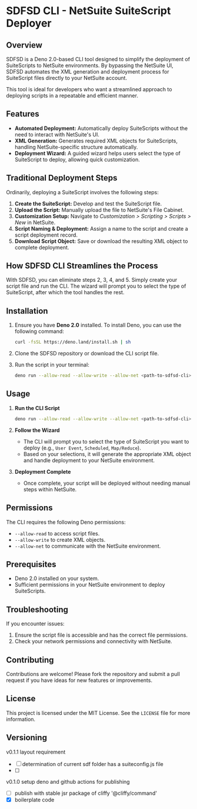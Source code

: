 # SDFSD CLI - NetSuite SuiteScript Deployer

## Overview
SDFSD is a Deno 2.0-based CLI tool designed to simplify the deployment of SuiteScripts to NetSuite environments. By bypassing the NetSuite UI, SDFSD automates the XML generation and deployment process for SuiteScript files directly to your NetSuite account. 

This tool is ideal for developers who want a streamlined approach to deploying scripts in a repeatable and efficient manner.

## Features
- **Automated Deployment:** Automatically deploy SuiteScripts without the need to interact with NetSuite's UI.
- **XML Generation:** Generates required XML objects for SuiteScripts, handling NetSuite-specific structure automatically.
- **Deployment Wizard:** A guided wizard helps users select the type of SuiteScript to deploy, allowing quick customization.

## Traditional Deployment Steps
Ordinarily, deploying a SuiteScript involves the following steps:
1. **Create the SuiteScript:** Develop and test the SuiteScript file.
2. **Upload the Script:** Manually upload the file to NetSuite's File Cabinet.
3. **Customization Setup:** Navigate to *Customization > Scripting > Scripts > New* in NetSuite.
4. **Script Naming & Deployment:** Assign a name to the script and create a script deployment record.
5. **Download Script Object:** Save or download the resulting XML object to complete deployment.

## How SDFSD CLI Streamlines the Process
With SDFSD, you can eliminate steps 2, 3, 4, and 5. Simply create your script file and run the CLI. The wizard will prompt you to select the type of SuiteScript, after which the tool handles the rest.

## Installation

1. Ensure you have **Deno 2.0** installed. To install Deno, you can use the following command:
   ```sh
   curl -fsSL https://deno.land/install.sh | sh
   ```

2. Clone the SDFSD repository or download the CLI script file.

3. Run the script in your terminal:
   ```sh
   deno run --allow-read --allow-write --allow-net <path-to-sdfsd-cli>.ts
   ```

## Usage

1. **Run the CLI Script**
   ```sh
   deno run --allow-read --allow-write --allow-net <path-to-sdfsd-cli>.ts
   ```
   
2. **Follow the Wizard**
   - The CLI will prompt you to select the type of SuiteScript you want to deploy (e.g., `User Event`, `Scheduled`, `Map/Reduce`).
   - Based on your selections, it will generate the appropriate XML object and handle deployment to your NetSuite environment.

3. **Deployment Complete**
   - Once complete, your script will be deployed without needing manual steps within NetSuite.

## Permissions
The CLI requires the following Deno permissions:
- `--allow-read` to access script files.
- `--allow-write` to create XML objects.
- `--allow-net` to communicate with the NetSuite environment.

## Prerequisites
- Deno 2.0 installed on your system.
- Sufficient permissions in your NetSuite environment to deploy SuiteScripts.

## Troubleshooting
If you encounter issues:
1. Ensure the script file is accessible and has the correct file permissions.
2. Check your network permissions and connectivity with NetSuite.

## Contributing
Contributions are welcome! Please fork the repository and submit a pull request if you have ideas for new features or improvements.

## License
This project is licensed under the MIT License. See the `LICENSE` file for more information.

## Versioning

v0.1.1 layout requirement
- [ ] determination of current sdf folder has a suiteconfig.js file
- [ ]  

v0.1.0 setup deno and github actions for publishing
- [ ] publish with stable jsr package of cliffy '@cliffy/command'
- [x] boilerplate code